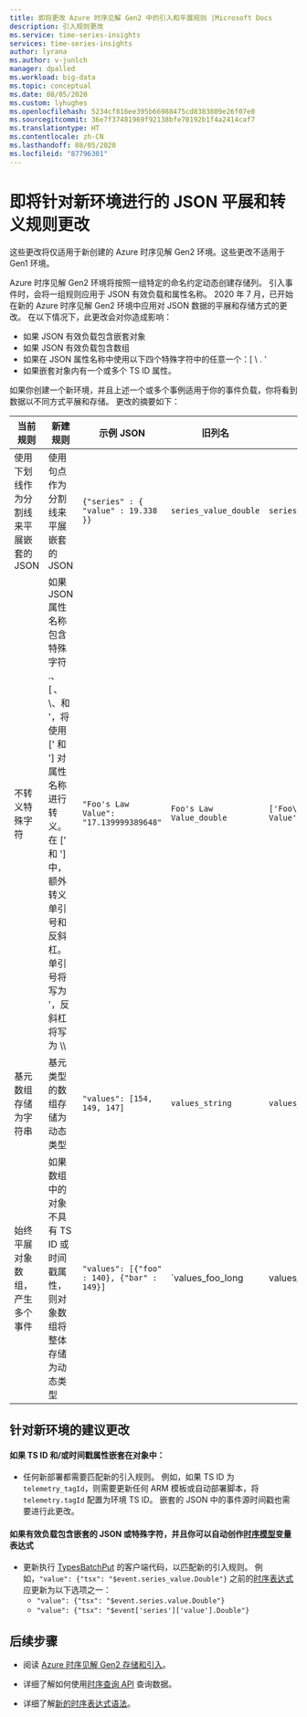 ```yaml
---
title: 即将更改 Azure 时序见解 Gen2 中的引入和平展规则 |Microsoft Docs
description: 引入规则更改
ms.service: time-series-insights
services: time-series-insights
author: lyrana
ms.author: v-junlch
manager: dpalled
ms.workload: big-data
ms.topic: conceptual
ms.date: 08/05/2020
ms.custom: lyhughes
ms.openlocfilehash: 5234cf816ee395b66988475cd8383809e26f07e0
ms.sourcegitcommit: 36e7f37481969f92138bfe70192b1f4a2414caf7
ms.translationtype: HT
ms.contentlocale: zh-CN
ms.lasthandoff: 08/05/2020
ms.locfileid: "87796301"
---
```

# <a name="upcoming-changes-to-the-json-flattening-and-escaping-rules-for-new-environments"></a>即将针对新环境进行的 JSON 平展和转义规则更改

这些更改将仅适用于新创建的 Azure 时序见解 Gen2 环境。这些更改不适用于 Gen1 环境。

Azure 时序见解 Gen2 环境将按照一组特定的命名约定动态创建存储列。 引入事件时，会将一组规则应用于 JSON 有效负载和属性名称。 2020 年 7 月，已开始在新的 Azure 时序见解 Gen2 环境中应用对 JSON 数据的平展和存储方式的更改。 在以下情况下，此更改会对你造成影响：

* 如果 JSON 有效负载包含嵌套对象
*  如果 JSON 有效负载包含数组
*  如果在 JSON 属性名称中使用以下四个特殊字符中的任意一个：[ \ . '
*  如果嵌套对象内有一个或多个 TS ID 属性。

如果你创建一个新环境，并且上述一个或多个事例适用于你的事件负载，你将看到数据以不同方式平展和存储。 更改的摘要如下：

| 当前规则 | 新建规则 | 示例 JSON | 旧列名 | 新列名
|---|---| ---| ---|  ---|
| 使用下划线作为分割线来平展嵌套的 JSON |使用句点作为分割线来平展嵌套的 JSON  | ``{"series" : { "value" : 19.338 }}`` | `series_value_double` |`series.value_double` |
| 不转义特殊字符 | 如果 JSON 属性名称包含特殊字符 .、 [ 、\、和 '，将使用 [' 和 '] 对属性名称进行转义。 在 [' 和 '] 中，额外转义单引号和反斜杠。 单引号将写为 \'，反斜杠将写为 \\\  | ```"Foo's Law Value": "17.139999389648"``` | `Foo's Law Value_double` | `['Foo\'s Law Value']_double` | 
| 基元数组存储为字符串 | 基元类型的数组存储为动态类型  | `"values": [154, 149, 147]` | `values_string`  | `values_dynamic` |
始终平展对象数组，产生多个事件 | 如果数组中的对象不具有 TS ID 或时间戳属性，则对象数组将整体存储为动态类型 | `"values": [{"foo" : 140}, {"bar" : 149}]` | `values_foo_long | values_bar_long` | `values_dynamic` |

## <a name="recommended-changes-for-new-environments"></a>针对新环境的建议更改

#### <a name="if-your-ts-id-andor-timestamp-property-is-nested-within-an-object"></a>如果 TS ID 和/或时间戳属性嵌套在对象中：

*  任何新部署都需要匹配新的引入规则。 例如，如果 TS ID 为 `telemetry_tagId`，则需要更新任何 ARM 模板或自动部署脚本，将 `telemetry.tagId` 配置为环境 TS ID。 嵌套的 JSON 中的事件源时间戳也需要进行此更改。

 #### <a name="if-your-payload-contains-nested-json-or-special-characters-and-you-automate-authoring-time-series-model-variable-expressions"></a>如果有效负载包含嵌套的 JSON 或特殊字符，并且你可以自动创作[时序模型](time-series-insights-update-tsm.md)变量表达式

*  更新执行 [TypesBatchPut](https://docs.microsoft.com/rest/api/time-series-insights/dataaccessgen2/timeseriestypes/executebatch#typesbatchput) 的客户端代码，以匹配新的引入规则。 例如，`"value": {"tsx": "$event.series_value.Double"}` 之前的[时序表达式](https://docs.microsoft.com/rest/api/time-series-insights/preview#time-series-expression-and-syntax)应更新为以下选项之一：
    * `"value": {"tsx": "$event.series.value.Double"}`
    * `"value": {"tsx": "$event['series']['value'].Double"}`


## <a name="next-steps"></a>后续步骤

- 阅读 [Azure 时序见解 Gen2 存储和引入](./time-series-insights-update-storage-ingress.md)。

- 详细了解如何使用[时序查询 API](./concepts-query-overview.md) 查询数据。

- 详细了解[新的时序表达式语法](https://docs.microsoft.com/rest/api/time-series-insights/preview#time-series-expression-and-syntax)。


